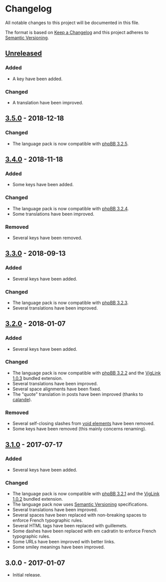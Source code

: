 # Changelog

All notable changes to this project will be documented in this file.

The format is based on [Keep a Changelog](https://keepachangelog.com/en/1.0.0/) and this project adheres to [Semantic Versioning](https://semver.org/spec/v2.0.0.html).

## [Unreleased](https://github.com/milescellar/phpbb-language-fr/compare/v3.5.0...3.2.x)

### Added

- A key have been added.

### Changed

- A translation have been improved.

## [3.5.0](https://github.com/milescellar/phpbb-language-fr/compare/v3.4.0...v3.5.0) - 2018-12-18

### Changed

- The language pack is now compatible with [phpBB 3.2.5](https://download.phpbb.com/pub/release/3.2/3.2.5/).

## [3.4.0](https://github.com/milescellar/phpbb-language-fr/compare/v3.3.0...v3.4.0) - 2018-11-18

### Added

- Some keys have been added.

### Changed

- The language pack is now compatible with [phpBB 3.2.4](https://download.phpbb.com/pub/release/3.2/3.2.4/).
- Some translations have been improved.

### Removed

- Several keys have been removed.

## [3.3.0](https://github.com/milescellar/phpbb-language-fr/compare/v3.2.0...v3.3.0) - 2018-09-13

### Added

- Several keys have been added.

### Changed

- The language pack is now compatible with [phpBB 3.2.3](https://download.phpbb.com/pub/release/3.2/3.2.3/).
- Several translations have been improved.

## [3.2.0](https://github.com/milescellar/phpbb-language-fr/compare/v3.1.0...v3.2.0) - 2018-01-07

### Added

- Several keys have been added.

### Changed

- The language pack is now compatible with [phpBB 3.2.2](https://download.phpbb.com/pub/release/3.2/3.2.2/) and the [VigLink 1.0.3](https://github.com/phpbb-extensions/viglink/releases/tag/release-1.0.3) bundled extension.
- Several translations have been improved.
- Several space alignments have been fixed.
- The "quote" translation in posts have been improved (thanks to [calande](https://www.phpbb.com/community/memberlist.php?mode=viewprofile&u=273294)).

### Removed

- Several self-closing slashes from [void elements](https://www.w3.org/TR/html5/syntax.html#void-elements) have been removed.
- Some keys have been removed (this mainly concerns renaming).

## [3.1.0](https://github.com/milescellar/phpbb-language-fr/compare/v3.0.0...v3.1.0) - 2017-07-17

### Added

- Several keys have been added.

### Changed

- The language pack is now compatible with [phpBB 3.2.1](https://download.phpbb.com/pub/release/3.2/3.2.1/) and the [VigLink 1.0.2](https://github.com/phpbb-extensions/viglink/releases/tag/release-1.0.2) bundled extension.
- The language pack now uses [Semantic Versioning](http://semver.org/) specifications.
- Several translations have been improved.
- Several spaces have been replaced with non-breaking spaces to enforce French typographic rules.
- Several HTML tags have been replaced with guillemets.
- Some dashes have been replaced with em cadratin to enforce French typographic rules.
- Some URLs have been improved with better links.
- Some smiley meanings have been improved.

## 3.0.0 - 2017-01-07

- Initial release.
